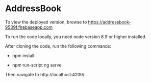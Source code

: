 # AddressBook

To view the deployed version, browse to https://addressbook-9539f.firebaseapp.com

To run the code locally, you need node version 8.9 or higher installed.

After cloning the code, run the following commands:

- npm install

- npm run-script ng serve

Then navigate to http://localhost:4200/
